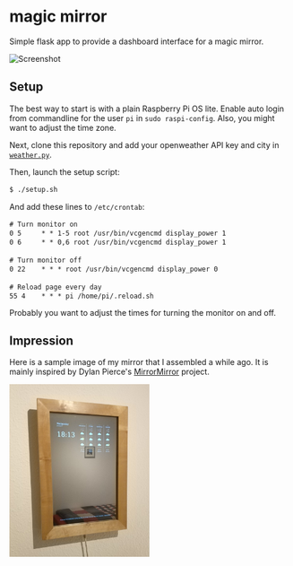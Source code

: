 magic mirror
============

Simple flask app to provide a dashboard interface for a magic mirror.

![Screenshot](./imgs/screenshot.png "Screenshot")

## Setup

The best way to start is with a plain Raspberry Pi OS lite.
Enable auto login from commandline for the user `pi` in `sudo raspi-config`.
Also, you might want to adjust the time zone.

Next, clone this repository and add your openweather API key and city in [`weather.py`](app/weather.py).

Then, launch the setup script:
```bash
$ ./setup.sh
```

And add these lines to `/etc/crontab`:
```
# Turn monitor on
0 5     * * 1-5 root /usr/bin/vcgencmd display_power 1
0 6     * * 0,6 root /usr/bin/vcgencmd display_power 1

# Turn monitor off
0 22    * * * root /usr/bin/vcgencmd display_power 0

# Reload page every day
55 4    * * * pi /home/pi/.reload.sh
```

Probably you want to adjust the times for turning the monitor on and off.

## Impression

Here is a sample image of my mirror that I assembled a while ago.
It is mainly inspired by Dylan Pierce's [MirrorMirror](http://blog.dylanjpierce.com/raspberrypi/magicmirror/tutorial/2015/12/27/build-a-magic-mirror.html) project.

<img src="imgs/mirror.jpg" width="250"/>
